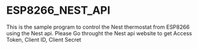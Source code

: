 # ESP8266_NEST_API

This is the sample program to control the Nest thermostat from ESP8266 using the Nest api.
Please Go throught the Nest api website to get Access Token, Client ID, Client Secret
